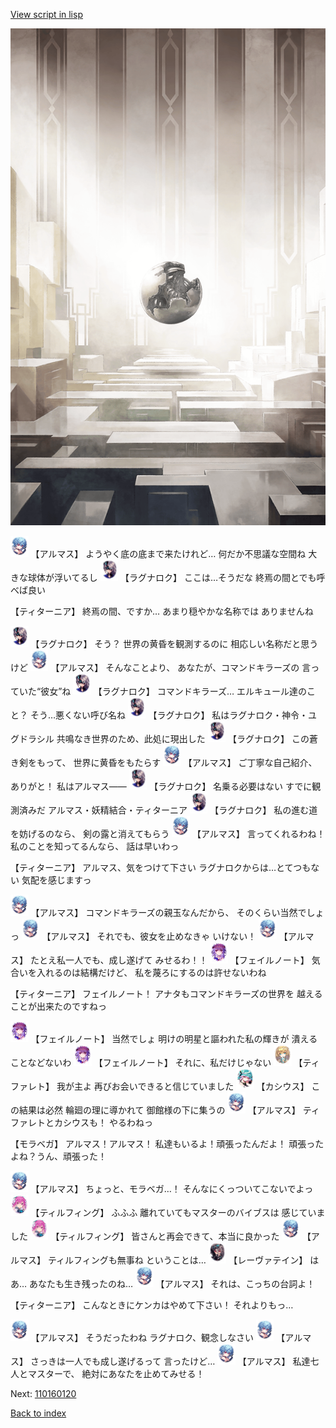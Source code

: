 [View script in lisp](../scripts/110160110.txt)

![abyss_room.png](../images/backgrounds/abyss_room.png)

<img src="../images/units/3103811.png" alt="3103811.png" height="34"/>
【アルマス】
ようやく底の底まで来たけれど…
何だか不思議な空間ね
大きな球体が浮いてるし

<img src="../images/units/3103619.png" alt="3103619.png" height="34"/>
【ラグナロク】
ここは…そうだな
終焉の間とでも呼べば良い

【ティターニア】
終焉の間、ですか…
あまり穏やかな名称では
ありませんね

<img src="../images/units/3103619.png" alt="3103619.png" height="34"/>
【ラグナロク】
そう？
世界の黄昏を観測するのに
相応しい名称だと思うけど

<img src="../images/units/3103811.png" alt="3103811.png" height="34"/>
【アルマス】
そんなことより、
あなたが、コマンドキラーズの
言っていた“彼女”ね

<img src="../images/units/3103619.png" alt="3103619.png" height="34"/>
【ラグナロク】
コマンドキラーズ…
エルキュール達のこと？
そう…悪くない呼び名ね

<img src="../images/units/3103619.png" alt="3103619.png" height="34"/>
【ラグナロク】
私はラグナロク・神令・ユグドラシル
共鳴なき世界のため、此処に現出した

<img src="../images/units/3103619.png" alt="3103619.png" height="34"/>
【ラグナロク】
この蒼き剣をもって、
世界に黄昏をもたらす

<img src="../images/units/3103811.png" alt="3103811.png" height="34"/>
【アルマス】
ご丁寧な自己紹介、ありがと！
私はアルマス――

<img src="../images/units/3103619.png" alt="3103619.png" height="34"/>
【ラグナロク】
名乗る必要はない
すでに観測済みだ
アルマス・妖精結合・ティターニア

<img src="../images/units/3103619.png" alt="3103619.png" height="34"/>
【ラグナロク】
私の進む道を妨げるのなら、
剣の露と消えてもらう

<img src="../images/units/3103811.png" alt="3103811.png" height="34"/>
【アルマス】
言ってくれるわね！
私のことを知ってるんなら、
話は早いわっ

【ティターニア】
アルマス、気をつけて下さい
ラグナロクからは…とてつもない
気配を感じますっ

<img src="../images/units/3103811.png" alt="3103811.png" height="34"/>
【アルマス】
コマンドキラーズの親玉なんだから、
そのくらい当然でしょっ

<img src="../images/units/3103811.png" alt="3103811.png" height="34"/>
【アルマス】
それでも、彼女を止めなきゃ
いけない！

<img src="../images/units/3103811.png" alt="3103811.png" height="34"/>
【アルマス】
たとえ私一人でも、成し遂げて
みせるわ！！

<img src="../images/units/3401911.png" alt="3401911.png" height="34"/>
【フェイルノート】
気合いを入れるのは結構だけど、
私を蔑ろにするのは許せないわね

【ティターニア】
フェイルノート！
アナタもコマンドキラーズの世界を
越えることが出来たのですねっ

<img src="../images/units/3401911.png" alt="3401911.png" height="34"/>
【フェイルノート】
当然でしょ
明けの明星と謳われた私の輝きが
潰えることなどないわ

<img src="../images/units/3401911.png" alt="3401911.png" height="34"/>
【フェイルノート】
それに、私だけじゃない

<img src="../images/units/3503211.png" alt="3503211.png" height="34"/>
【ティファレト】
我が主よ
再びお会いできると信じていました

<img src="../images/units/3303111.png" alt="3303111.png" height="34"/>
【カシウス】
この結果は必然
輪廻の理に導かれて
御館様の下に集うの

<img src="../images/units/3103811.png" alt="3103811.png" height="34"/>
【アルマス】
ティファレトとカシウスも！
やるわねっ

【モラベガ】
アルマス！アルマス！
私達もいるよ！頑張ったんだよ！
頑張ったよね？うん、頑張った！

<img src="../images/units/3103811.png" alt="3103811.png" height="34"/>
【アルマス】
ちょっと、モラベガ…！
そんなにくっついてこないでよっ

<img src="../images/units/3101411.png" alt="3101411.png" height="34"/>
【ティルフィング】
ふふふ
離れていてもマスターのバイブスは
感じていました

<img src="../images/units/3101411.png" alt="3101411.png" height="34"/>
【ティルフィング】
皆さんと再会できて、本当に良かった

<img src="../images/units/3103811.png" alt="3103811.png" height="34"/>
【アルマス】
ティルフィングも無事ね
ということは…

<img src="../images/units/3100211.png" alt="3100211.png" height="34"/>
【レーヴァテイン】
はあ…
あなたも生き残ったのね…

<img src="../images/units/3103811.png" alt="3103811.png" height="34"/>
【アルマス】
それは、こっちの台詞よ！

【ティターニア】
こんなときにケンカはやめて下さい！
それよりもっ…

<img src="../images/units/3103811.png" alt="3103811.png" height="34"/>
【アルマス】
そうだったわね
ラグナロク、観念しなさい

<img src="../images/units/3103811.png" alt="3103811.png" height="34"/>
【アルマス】
さっきは一人でも成し遂げるって
言ったけど…

<img src="../images/units/3103811.png" alt="3103811.png" height="34"/>
【アルマス】
私達七人とマスターで、
絶対にあなたを止めてみせる！

Next: [110160120](110160120.md)

[Back to index](index.md)
